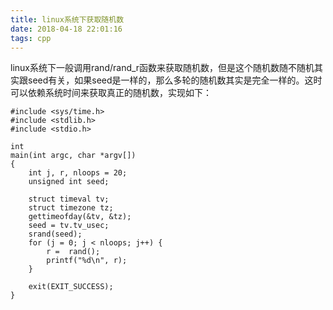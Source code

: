 ```yaml
---
title: linux系统下获取随机数
date: 2018-04-18 22:01:16
tags: cpp
---
```

linux系统下一般调用rand/rand_r函数来获取随机数，但是这个随机数随不随机其实跟seed有关，如果seed是一样的，那么多轮的随机数其实是完全一样的。这时可以依赖系统时间来获取真正的随机数，实现如下：

```
#include <sys/time.h>
#include <stdlib.h>
#include <stdio.h>

int
main(int argc, char *argv[])
{
    int j, r, nloops = 20;
    unsigned int seed;

    struct timeval tv;
    struct timezone tz;
    gettimeofday(&tv, &tz);
    seed = tv.tv_usec;
    srand(seed);
    for (j = 0; j < nloops; j++) {
        r =  rand();
        printf("%d\n", r);
    }

    exit(EXIT_SUCCESS);
}
```